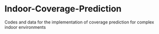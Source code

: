 # Indoor-Coverage-Prediction
Codes and data for the implementation of coverage prediction for complex indoor environments 
